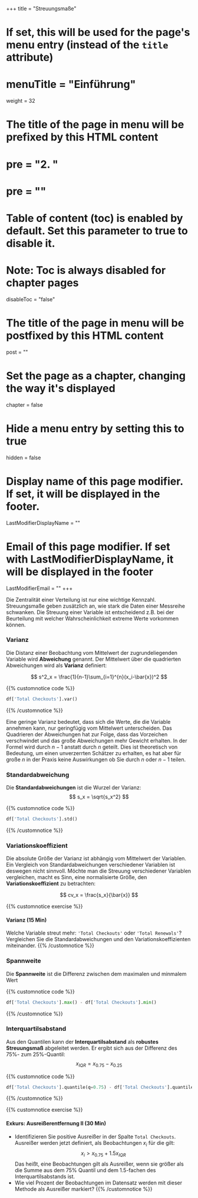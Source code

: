 +++
title = "Streuungsmaße"
# If set, this will be used for the page's menu entry (instead of the `title` attribute)
# menuTitle = "Einführung"
weight = 32
# The title of the page in menu will be prefixed by this HTML content
# pre = "<b>2. </b>"
# pre = "<i class='fab fa-github'></i>"
# Table of content (toc) is enabled by default. Set this parameter to true to disable it.
# Note: Toc is always disabled for chapter pages
disableToc = "false"

# The title of the page in menu will be postfixed by this HTML content
post = ""
# Set the page as a chapter, changing the way it's displayed
chapter = false
# Hide a menu entry by setting this to true
hidden = false
# Display name of this page modifier. If set, it will be displayed in the footer.
LastModifierDisplayName = ""
# Email of this page modifier. If set with LastModifierDisplayName, it will be displayed in the footer
LastModifierEmail = ""
+++

Die Zentralität einer Verteilung ist nur eine wichtige Kennzahl. Streuungsmaße geben zusätzlich an, wie stark die Daten einer Messreihe schwanken. Die Streuung einer Variable ist entscheidend z.B. bei der Beurteilung mit welcher Wahrscheinlichkeit extreme Werte vorkommen können.


### Varianz

Die Distanz einer Beobachtung vom Mittelwert der zugrundeliegenden Variable wird **Abweichung** genannt. Der Mittelwert über die quadrierten Abweichungen wird als **Varianz** definiert:

$$
s^2_x = \frac{1}{n-1}\sum_{i=1}^{n}(x_i-\bar{x})^2
$$

{{% customnotice code %}}
```python
df['Total Checkouts'].var()
```
{{% /customnotice %}}

Eine geringe Varianz bedeutet, dass sich die Werte, die die Variable annehmen kann, nur geringfügig vom Mittelwert unterscheiden. Das Quadrieren der Abweichungen hat zur Folge, dass das Vorzeichen verschwindet und das große Abweichungen mehr Gewicht erhalten. In der Formel wird durch $n-1$ anstatt durch $n$ geteilt. Dies ist theoretisch von Bedeutung, um einen unverzerrten Schätzer zu erhalten, es hat aber für große $n$ in der Praxis keine Auswirkungen ob Sie durch $n$ oder $n-1$ teilen.

 

### Standardabweichung

Die **Standardabweichungen** ist die Wurzel der Varianz:
$$
s_x = \sqrt{s_x^2}
$$

{{% customnotice code %}}
```python
df['Total Checkouts'].std()
```
{{% /customnotice %}}


### Variationskoeffizient

Die absolute Größe der Varianz ist abhängig vom Mittelwert der Variablen. Ein Vergleich von Standardabweichungen verschiedener Variablen ist deswegen nicht sinnvoll. Möchte man die Streuung verschiedener Variablen vergleichen, macht es Sinn, eine normalisierte Größe, den **Variationskoeffizient** zu betrachten:

$$
cv_x = \frac{s_x}{\bar{x}}
$$

{{% customnotice exercise %}}

#### Varianz (15 Min) 

Welche Variable streut mehr: `'Total Checkouts'` oder `'Total Renewals'`? Vergleichen Sie die Standardabweichungen und den Variationskoeffizienten miteinander. 
{{% /customnotice %}}


### Spannweite

Die **Spannweite** ist die Differenz zwischen dem maximalen und minmalem Wert

{{% customnotice code %}}
```python
df['Total Checkouts'].max() - df['Total Checkouts'].min()
```
{{% /customnotice %}}

### Interquartilsabstand

Aus den Quantilen kann der **Interquartilsabstand** als **robustes Streuungsmaß** abgeleitet werden. Er ergibt sich aus der Differenz des 75%- zum 25%-Quantil:
$$
x_{IQR} = x_{0.75} - x_{0.25}
$$

{{% customnotice code %}}
```python
df['Total Checkouts'].quantile(q=0.75) - df['Total Checkouts'].quantile(q=0.25)

```
{{% /customnotice %}}


{{% customnotice exercise %}}

#### Exkurs: Ausreißerentfernung II (30 Min)

- Identifizieren Sie positive Ausreißer in der Spalte `Total Checkouts`. Ausreißer werden jetzt definiert, als Beobachtungen $x_i$ für die gilt:
$$
x_i > x_{0.75} + 1.5x_{IQR}
$$
Das heißt, eine Beobachtungen gilt als Ausreißer, wenn sie größer als die Summe aus dem 75% Quantil und dem 1.5-fachen des Interquartilsabstands ist. 
- Wie viel Prozent der Beobachtungen im Datensatz werden mit dieser Methode als Ausreißer markiert?
{{% /customnotice %}}
